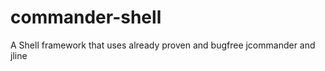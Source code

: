 commander-shell
===============

A Shell framework that uses already proven and bugfree jcommander and jline
